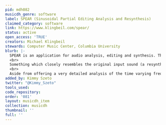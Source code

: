 ```yaml
---
pid: mdh082
musicdh_genre: software
label: SPEAR (Sinusoidal Partial Editing Analysis and Resynthesis)
claimed_category: software
link: https://www.klingbeil.com/spear/
status: active
open_access: 'TRUE'
creators: Michael Klingbeil
stewards: Computer Music Center, Columbia University
blurb: |-
  SPEAR is an application for audio analysis, editing and synthesis. The analysis procedure (which is based on the traditional McAulay-Quatieri technique) attempts to represent a sound with many individual sinusoidal tracks (partials), each corresponding to a single sinusoidal wave with time varying frequency and amplitude.
  <br>
  Something which closely resembles the original input sound (a resynthesis) can be generated by computing and adding all of the individual time varying sinusoidal waves together. In almost all cases the resynthesis will not be exactly identical to the original sound (although it is possible to get very close).
  <br>
  Aside from offering a very detailed analysis of the time varying frequency content of a sound, a sinusoidal model offers a great deal of flexibility for editing and manipulation. SPEAR supports flexible selection and immediate manipulation of analysis data, cut and paste, and unlimited undo/redo. Hundreds of simultaneous partials can be synthesized in real-time and documents may contain thousands of individual partials dispersed in time. SPEAR also supports a variety of standard file formats for the import and export of analysis data.
added_by: Kimmy Szeto
twitter: "@Kimmy_Szeto"
tools_used: 
code_repository: 
order: '081'
layout: musicdh_item
collection: musicdh
thumbnail: ''
full: ''
---
```

